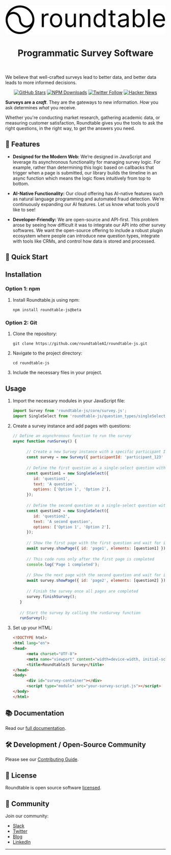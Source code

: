 <p align="center"><img src="assets/images/logo-with-text.png" alt="Roundtable Logo"></p>

<h1 align="center">Programmatic Survey Software</h1>
<br/>

We believe that well-crafted surveys lead to better data, and better data leads to more informed decisions. 
<br/>

<p align="center">
  <!-- GitHub Stars -->
  <a href="https://github.com/roundtableAI/roundtable-js/stargazers"><img src="https://img.shields.io/github/stars/roundtableAI/roundtable-js" alt="GitHub Stars"></a>
  <!-- NPM Downloads -->
  <a href="https://www.npmjs.com/package/roundtable-js"><img src="https://img.shields.io/npm/dm/roundtable-js" alt="NPM Downloads"></a>
  <!-- Twitter Follow -->
  <a href="https://twitter.com/roundtableDOTai"><img src="https://img.shields.io/twitter/follow/roundtableDOTai?style=social" alt="Twitter Follow"></a>
  <!-- Hacker News -->
  <a href="https://news.ycombinator.com/item?id=36865625"><img src="https://img.shields.io/badge/Hacker%20News-121-%23FF6600" alt="Hacker News"></a>
</p>


**Surveys are a _craft_**. They are the gateways to new information. *How* you ask determines *what* you receive.

Whether you're conducting market research, gathering academic data, or measuring customer satisfaction, Roundtable gives you the tools to ask the right questions, in the right way, to get the answers you need.

## 🌟 Features

- **Designed for the Modern Web:** We’re designed in JavaScript and leverage its asynchronous functionality for managing survey logic. For example, rather than determining this logic based on callbacks that trigger when a page is submitted, our library builds the timeline in an async function which means the logic flows intuitively from top to bottom. 

- **AI-Native Functionality:** Our cloud offering has AI-native features such as natural language programming and automated fraud detection. We’re continuously expanding our AI features. Let us know what tools you’d like to see!

- **Developer-Friendly:** We are open-source and API-first. This problem arose by seeing how difficult it was to integrate our API into other survey softwares. We want the open-source offering to include a robust plugin ecosystem where people can introduce new question types, integrate with tools like CRMs, and control how data is stored and processed. 

## 🚀 Quick Start

## Installation

### Option 1: npm

1. Install Roundtable.js using npm:
   ```
   npm install roundtable-js@beta
   ```

### Option 2: Git

1. Clone the repository:
   ```
   git clone https://github.com/roundtableAI/roundtable-js.git
   ```

2. Navigate to the project directory:
   ```
   cd roundtable-js
   ```

3. Include the necessary files in your project.

## Usage

1. Import the necessary modules in your JavaScript file:

   ```javascript
   import Survey from 'roundtable-js/core/survey.js';
   import SingleSelect from 'roundtable-js/question_types/singleSelect.js';
   ```

2. Create a survey instance and add pages with questions:

   ```javascript
   // Define an asynchronous function to run the survey
   async function runSurvey() {

         // Create a new Survey instance with a specific participant ID
         const survey = new Survey({ participantId: 'participant_123' });

         // Define the first question as a single-select question with two options
         const question1 = new SingleSelect({
            id: 'question1',
            text: 'A question',
            options: ['Option 1', 'Option 2'],
         });

         // Define the second question as a single-select question with two options
         const question2 = new SingleSelect({
            id: 'question2',
            text: 'A second question',
            options: ['Option 1', 'Option 2'],
         });
         
         // Show the first page with the first question and wait for it to be answered
         await survey.showPage({ id: 'page1', elements: [question1] });
         
         // This code runs only after the first page is completed
         console.log('Page 1 completed');
         
         // Show the next page with the second question and wait for it to be answered
         await survey.showPage({ id: 'page2', elements: [question2] });
         
         // Finish the survey once all pages are completed
         survey.finishSurvey();
      }

      // Start the survey by calling the runSurvey function
      runSurvey();
   ```

3. Set up your HTML:

   ```html
   <!DOCTYPE html>
   <html lang="en">
   <head>
         <meta charset="UTF-8">
         <meta name="viewport" content="width=device-width, initial-scale=1.0">
         <title>RoundtableJS Survey</title>
   </head>
   <body>
         <div id="survey-container"></div>
         <script type="module" src="your-survey-script.js"></script>
   </body>
   </html>
   ```

## 📚 Documentation

Read our [full documentation](https://docs.roundtable.ai).

## 🛠️ Development / Open-Source Community

Please see our [Contributing Guide](CONTRIBUTING.md).

## 📜 License

Roundtable is open source software [licensed](LICENSE).

## 🎉 Community

Join our community:
- [Slack](https://join.slack.com/t/roundtablejs/shared_invite/zt-2m09n74yv-B~UeGbxSzGMTO3f0qXhRxQ)
- [Twitter](https://twitter.com/roundtableDOTai)
- [Blog](https://roundtable.ai/blog)
- [LinkedIn](https://www.linkedin.com/company/roundtableAI)

---
